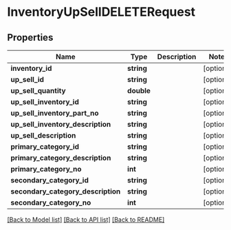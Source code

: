 # InventoryUpSellDELETERequest

## Properties
Name | Type | Description | Notes
------------ | ------------- | ------------- | -------------
**inventory_id** | **string** |  | [optional] 
**up_sell_id** | **string** |  | [optional] 
**up_sell_quantity** | **double** |  | [optional] 
**up_sell_inventory_id** | **string** |  | [optional] 
**up_sell_inventory_part_no** | **string** |  | [optional] 
**up_sell_inventory_description** | **string** |  | [optional] 
**up_sell_description** | **string** |  | [optional] 
**primary_category_id** | **string** |  | [optional] 
**primary_category_description** | **string** |  | [optional] 
**primary_category_no** | **int** |  | [optional] 
**secondary_category_id** | **string** |  | [optional] 
**secondary_category_description** | **string** |  | [optional] 
**secondary_category_no** | **int** |  | [optional] 

[[Back to Model list]](../README.md#documentation-for-models) [[Back to API list]](../README.md#documentation-for-api-endpoints) [[Back to README]](../README.md)


